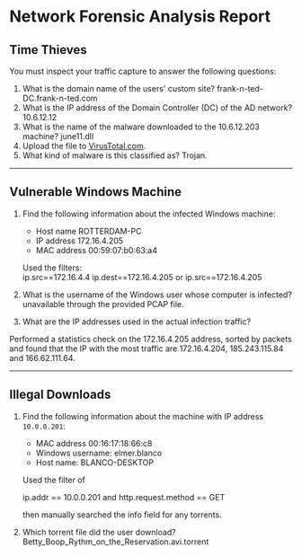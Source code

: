 # Network Forensic Analysis Report

## Time Thieves
You must inspect your traffic capture to answer the following questions:

1. What is the domain name of the users' custom site?  frank-n-ted-DC.frank-n-ted.com
2. What is the IP address of the Domain Controller (DC) of the AD network?  10.6.12.12
3. What is the name of the malware downloaded to the 10.6.12.203 machine?  june11.dll
4. Upload the file to [VirusTotal.com](https://www.virustotal.com/gui/).
5. What kind of malware is this classified as?  Trojan.

---

## Vulnerable Windows Machine

1. Find the following information about the infected Windows machine:
    - Host name  ROTTERDAM-PC
    - IP address  172.16.4.205
    - MAC address  00:59:07:b0:63:a4

    Used the filters:  
    ip.src==172.16.4.4
    ip.dest==172.16.4.205 or ip.src==172.16.4.205

2. What is the username of the Windows user whose computer is infected?  unavailable through the provided PCAP file.

3. What are the IP addresses used in the actual infection traffic?  

Performed a statistics check on the 172.16.4.205 address, sorted by packets and found that the IP with the most traffic are 172.16.4.204, 185.243.115.84 and 166.62.111.64.

---

## Illegal Downloads

1. Find the following information about the machine with IP address `10.0.0.201`:
    - MAC address  00:16:17:18:66:c8
    - Windows username:  elmer.blanco
    - Host name:  BLANCO-DESKTOP

    Used the filter of

    ip.addr == 10.0.0.201 and http.request.method == GET

    then manually searched the info field for any torrents.

2. Which torrent file did the user download?  Betty_Boop_Rythm_on_the_Reservation.avi.torrent
